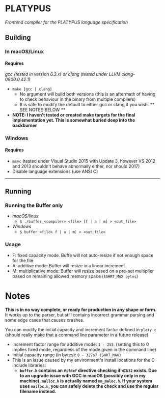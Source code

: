 # PLATYPUS
*Frontend compiler for the PLATYPUS language specification*

## Building

### In macOS/Linux
#### Requires
*gcc (tested in version 6.3.x) or clang (tested under LLVM clang-0800.0.42.1)*

- `make [gcc | clang]`
    - No argument will build both versions (this is an aftermath of having to check behaviour in the binary from multiple compilers)
    - It is safe to modify the default to either gcc or clang if you wish. ** SEE NOTES BELOW **
- **NOTE: I haven't tested or created make targets for the final implementation yet. This is somewhat buried deep into the backburner**
### Windows
#### Requires
- `msvc` (tested under Visual Studio 2015 with Update 3, however VS 2012 and 2013 shouldn't behave abnormally either, nor should 2017)
- Disable language extensions (use ANSI C)
---
## Running
### Running the Buffer only
- *macOS/linux*
    - `$ ./buffer_<compiler> <file> [f | a | m] > <out_file>`
- *Windows*
    - `$ buffer <file> f | a | m] > <out_file>`

### Usage
- F: fixed capacity mode. Buffe will not auto-resize if not enough space for the file
- A: additive mode: Buffer will resize in a linear increment.
- M: multiplicative mode: Buffer will resize based on a pre-set multiplier based on remaining allowed memory space (`$SHRT_MAX bytes`)


# Notes

**This is in no way complete, or ready for production in any shape or form.** It works up to the parser, but still contains incorrect grammar parsing and some edge cases that causes crashes.

You can modify the initial capacity and increment factor defined in `platy.c` (should really make that a command line parameter in a future release)
- Increment factor range for additive mode: `1 - 255`. (setting this to 0 implies fixed mode, regardless of the mode given in the command line)
- Initial capacity range (in bytes): `0 - 32767 (SHRT_MAX)`
- This is an issue caused by my environment's install locations for the C include libraries: 
    - **`buffer.h` contains an `#ifdef` directive checking if `WIN32` exists. Due to an upgrade issue with GCC in macOS (possibly only in my machine), `malloc.h` is actually named `mm_maloc.h`. If your system uses `malloc.h`, you can safely delete the check and use the regular filename instead.**
